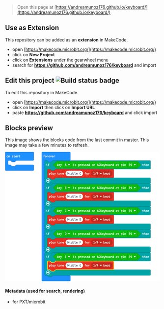 
> Open this page at [https://andreamunoz176.github.io/keyboard/](https://andreamunoz176.github.io/keyboard/)

## Use as Extension

This repository can be added as an **extension** in MakeCode.

* open [https://makecode.microbit.org/](https://makecode.microbit.org/)
* click on **New Project**
* click on **Extensions** under the gearwheel menu
* search for **https://github.com/andreamunoz176/keyboard** and import

## Edit this project ![Build status badge](https://github.com/andreamunoz176/keyboard/workflows/MakeCode/badge.svg)

To edit this repository in MakeCode.

* open [https://makecode.microbit.org/](https://makecode.microbit.org/)
* click on **Import** then click on **Import URL**
* paste **https://github.com/andreamunoz176/keyboard** and click import

## Blocks preview

This image shows the blocks code from the last commit in master.
This image may take a few minutes to refresh.

![A rendered view of the blocks](https://github.com/andreamunoz176/keyboard/raw/master/.github/makecode/blocks.png)

#### Metadata (used for search, rendering)

* for PXT/microbit
<script src="https://makecode.com/gh-pages-embed.js"></script><script>makeCodeRender("{{ site.makecode.home_url }}", "{{ site.github.owner_name }}/{{ site.github.repository_name }}");</script>
